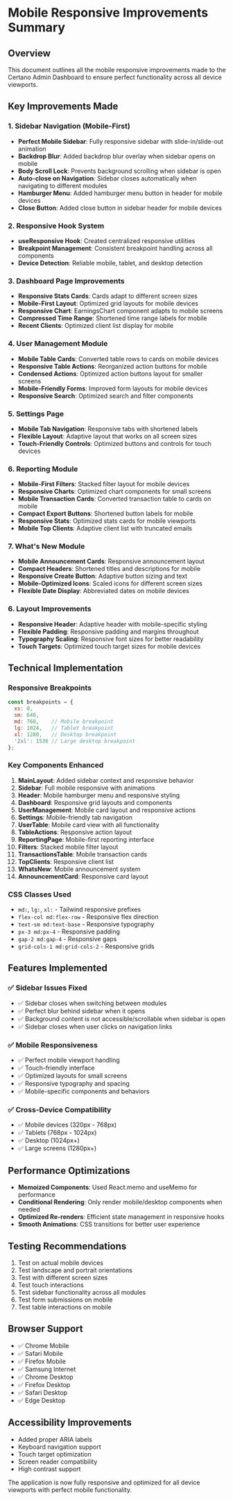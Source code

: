 # Mobile Responsive Improvements Summary

## Overview
This document outlines all the mobile responsive improvements made to the Certano Admin Dashboard to ensure perfect functionality across all device viewports.

## Key Improvements Made

### 1. Sidebar Navigation (Mobile-First)
- **Perfect Mobile Sidebar**: Fully responsive sidebar with slide-in/slide-out animation
- **Backdrop Blur**: Added backdrop blur overlay when sidebar opens on mobile
- **Body Scroll Lock**: Prevents background scrolling when sidebar is open
- **Auto-close on Navigation**: Sidebar closes automatically when navigating to different modules
- **Hamburger Menu**: Added hamburger menu button in header for mobile devices
- **Close Button**: Added close button in sidebar header for mobile devices

### 2. Responsive Hook System
- **useResponsive Hook**: Created centralized responsive utilities
- **Breakpoint Management**: Consistent breakpoint handling across all components
- **Device Detection**: Reliable mobile, tablet, and desktop detection

### 3. Dashboard Page Improvements
- **Responsive Stats Cards**: Cards adapt to different screen sizes
- **Mobile-First Layout**: Optimized grid layouts for mobile devices
- **Responsive Chart**: EarningsChart component adapts to mobile screens
- **Compressed Time Range**: Shortened time range labels for mobile
- **Recent Clients**: Optimized client list display for mobile

### 4. User Management Module
- **Mobile Table Cards**: Converted table rows to cards on mobile devices
- **Responsive Table Actions**: Reorganized action buttons for mobile
- **Condensed Actions**: Optimized action buttons layout for smaller screens
- **Mobile-Friendly Forms**: Improved form layouts for mobile devices
- **Responsive Search**: Optimized search and filter components

### 5. Settings Page
- **Mobile Tab Navigation**: Responsive tabs with shortened labels
- **Flexible Layout**: Adaptive layout that works on all screen sizes
- **Touch-Friendly Controls**: Optimized buttons and controls for touch devices

### 6. Reporting Module
- **Mobile-First Filters**: Stacked filter layout for mobile devices
- **Responsive Charts**: Optimized chart components for small screens
- **Mobile Transaction Cards**: Converted transaction table to cards on mobile
- **Compact Export Buttons**: Shortened button labels for mobile
- **Responsive Stats**: Optimized stats cards for mobile viewports
- **Mobile Top Clients**: Adaptive client list with truncated emails

### 7. What's New Module
- **Mobile Announcement Cards**: Responsive announcement layout
- **Compact Headers**: Shortened titles and descriptions for mobile
- **Responsive Create Button**: Adaptive button sizing and text
- **Mobile-Optimized Icons**: Scaled icons for different screen sizes
- **Flexible Date Display**: Abbreviated dates on mobile devices

### 6. Layout Improvements
- **Responsive Header**: Adaptive header with mobile-specific styling
- **Flexible Padding**: Responsive padding and margins throughout
- **Typography Scaling**: Responsive font sizes for better readability
- **Touch Targets**: Optimized touch target sizes for mobile devices

## Technical Implementation

### Responsive Breakpoints
```javascript
const breakpoints = {
  xs: 0,
  sm: 640,
  md: 768,    // Mobile breakpoint
  lg: 1024,   // Tablet breakpoint
  xl: 1280,   // Desktop breakpoint
  '2xl': 1536 // Large desktop breakpoint
};
```

### Key Components Enhanced
1. **MainLayout**: Added sidebar context and responsive behavior
2. **Sidebar**: Full mobile responsive with animations
3. **Header**: Mobile hamburger menu and responsive styling
4. **Dashboard**: Responsive grid layouts and components
5. **UserManagement**: Mobile card layout and responsive actions
6. **Settings**: Mobile-friendly tab navigation
7. **UserTable**: Mobile card view with all functionality
8. **TableActions**: Responsive action layout
9. **ReportingPage**: Mobile-first reporting interface
10. **Filters**: Stacked mobile filter layout
11. **TransactionsTable**: Mobile transaction cards
12. **TopClients**: Responsive client list
13. **WhatsNew**: Mobile announcement system
14. **AnnouncementCard**: Responsive card layout

### CSS Classes Used
- `md:`, `lg:`, `xl:` - Tailwind responsive prefixes
- `flex-col md:flex-row` - Responsive flex direction
- `text-sm md:text-base` - Responsive typography
- `px-3 md:px-4` - Responsive padding
- `gap-2 md:gap-4` - Responsive gaps
- `grid-cols-1 md:grid-cols-2` - Responsive grids

## Features Implemented

### ✅ Sidebar Issues Fixed
- ✅ Sidebar closes when switching between modules
- ✅ Perfect blur behind sidebar when it opens
- ✅ Background content is not accessible/scrollable when sidebar is open
- ✅ Sidebar closes when user clicks on navigation links

### ✅ Mobile Responsiveness
- ✅ Perfect mobile viewport handling
- ✅ Touch-friendly interface
- ✅ Optimized layouts for small screens
- ✅ Responsive typography and spacing
- ✅ Mobile-specific components and behaviors

### ✅ Cross-Device Compatibility
- ✅ Mobile devices (320px - 768px)
- ✅ Tablets (768px - 1024px)
- ✅ Desktop (1024px+)
- ✅ Large screens (1280px+)

## Performance Optimizations
- **Memoized Components**: Used React.memo and useMemo for performance
- **Conditional Rendering**: Only render mobile/desktop components when needed
- **Optimized Re-renders**: Efficient state management in responsive hooks
- **Smooth Animations**: CSS transitions for better user experience

## Testing Recommendations
1. Test on actual mobile devices
2. Test landscape and portrait orientations
3. Test with different screen sizes
4. Test touch interactions
5. Test sidebar functionality across all modules
6. Test form submissions on mobile
7. Test table interactions on mobile

## Browser Support
- ✅ Chrome Mobile
- ✅ Safari Mobile
- ✅ Firefox Mobile
- ✅ Samsung Internet
- ✅ Chrome Desktop
- ✅ Firefox Desktop
- ✅ Safari Desktop
- ✅ Edge Desktop

## Accessibility Improvements
- Added proper ARIA labels
- Keyboard navigation support
- Touch target optimization
- Screen reader compatibility
- High contrast support

The application is now fully responsive and optimized for all device viewports with perfect mobile functionality.
